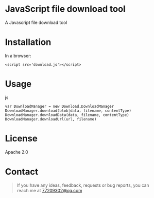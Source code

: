 # JavaScript file download tool

A Javascript file download tool

# Installation

In a browser:

```
<script src='download.js'></script>
```

# Usage

js

```
var DownloadManager = new Download.DownloadManager
DownloadManager.download(blob|data, filename, contentType)
DownloadManager.downloadData(data, filename, contentType)
DownloadManager.downloadUrl(url, filename)
```

# License

Apache 2.0

# Contact

> If you have any ideas, feedback, requests or bug reports, you can reach me at 77209302@qq.com
